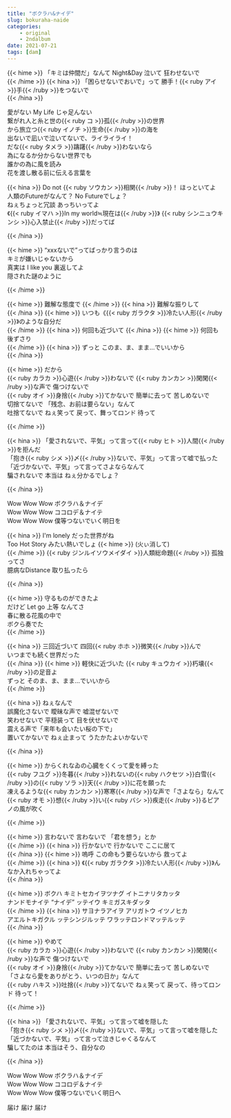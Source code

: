 ```yaml
---
title: "ボクラハ&ナイデ"
slug: bokuraha-naide
categories:
    - original
    - 2ndalbum
date: 2021-07-21
tags: [dam]
---
```


{{< hime >}}
「キミは仲間だ」なんて Night&Day 泣いて 狂わせないで  
{{< /hime >}}
{{< hina >}}
「困らせないでおいで」って 勝手！{{< ruby アイ >}}手{{< /ruby >}}をつないで  
{{< /hina >}}

愛がない My Life じゃ足んない  
繋がれ人と糸と世の{{< ruby コ >}}孤{{< /ruby >}}の世界  
から旅立つ{{< ruby イノチ >}}生命{{< /ruby >}}の海を  
出ないで凪いで泣いてないで、ライライライ！  
だな{{< ruby タメラ >}}躊躇{{< /ruby >}}わないなら  
為になるか分からない世界でも  
誰かの為に風を読み  
花を渡し散る前に伝える言葉を  

{{< hina >}}
Do not {{< ruby ソウカン >}}相関{{< /ruby >}}！ ほっといてよ  
人類のFutureがなんて？ No Futureでしょ？  
ねぇちょっと冗談 あっちいってよ  
《{{< ruby イマハ >}}In my world≒現在は{{< /ruby >}}》 {{< ruby シンニュウキンシ >}}心入禁止{{< /ruby >}}だってば  

{{< /hina >}}

{{< hime >}}
“xxxないで”ってばっかり言うのは  
キミが嫌いじゃないから  
真実は I like you 裏返してよ  
隠された謎のように  

{{< /hime >}}

{{< hime >}}
難解な態度で 
{{< /hime >}}
{{< hina >}}
難解な振りして  
{{< /hina >}}
{{< hime >}}
いつも《{{< ruby ガラクタ >}}冷たい人形{{< /ruby >}}》のような自分だ  
{{< /hime >}}
{{< hina >}}
何回も近づいて 
{{< /hina >}}
{{< hime >}}
何回も後ずさり  
{{< /hime >}}
{{< hina >}}
ずっと このま、ま、まま…でいいから  
{{< /hina >}}

{{< hime >}}
だから  
{{< ruby カラカ >}}心遊{{< /ruby >}}わないで {{< ruby カンカン >}}閑閑{{< /ruby >}}な声で 傷つけないで  
{{< ruby オイ >}}身捨{{< /ruby >}}てかないで 簡単に去って 苦しめないで  
切捨てないで 「残念、お前は要らない」なんて  
吐捨てないで ねぇ笑って 戻って、舞ってロンド 待って  

{{< /hime >}}

{{< hina >}}
「愛されないで、平気」って言って{{< ruby ヒト >}}人間{{< /ruby >}}を拒んだ  
「抱き{{< ruby シメ >}}〆{{< /ruby >}}ないで、平気」って言って嘘で払った  
「近づかないで、平気」って言ってさよならなんて  
騙されないで 本当は ねぇ分かるでしょ？  

{{< /hina >}}

Wow Wow Wow ボクラハ＆ナイデ  
Wow Wow Wow ココロデ＆ナイテ  
Wow Wow Wow 僕等つないでいく明日を  

{{< hina >}}
I'm lonely だった世界がね  
Too Hot Story みたい熱いでしょ 
{{< hime >}}
(火ぃ消して)  
{{< /hime >}}
{{< ruby ジンルイソウメイダイ >}}人類総命題{{< /ruby >}} 孤独ってさ  
臆病なDistance 取り払ったら  

{{< /hina >}}

{{< hime >}}
守るものができたよ  
だけど Let go 上等 なんてさ  
春に散る花風の中で  
ボクら奏でた  
{{< /hime >}}

{{< hina >}}
三回近づいて 四回{{< ruby ホホ >}}微笑{{< /ruby >}}んで  
いつまでも続く世界だった  
{{< /hina >}}
{{< hime >}}
軽快に近づいた {{< ruby キュウカイ >}}朽壊{{< /ruby >}}の足音よ  
ずっと そのま、ま、まま…でいいから  
{{< /hime >}}

{{< hina >}}
ねぇなんで  
誤魔化さないで 曖昧な声で 嘘混ぜないで  
笑わせないで 平穏装って 目を伏せないで  
震える声で「来年も会いたい桜の下で」  
置いてかないで ねぇ止まって うたかたよいかないで  

{{< /hina >}}

{{< hime >}}
からくれなゐの心臓をくくって愛を縛った  
{{< ruby フユグ >}}冬暮{{< /ruby >}}れないの{{< ruby ハクセツ >}}白雪{{< /ruby >}}の{{< ruby ソラ >}}天{{< /ruby >}}に花を願った  
凍えるような{{< ruby カンカン >}}寒寒{{< /ruby >}}な声で「さよなら」なんて  
{{< ruby オモ >}}想{{< /ruby >}}い{{< ruby バシ >}}疾走{{< /ruby >}}るピアノの風が吹く  

{{< /hime >}}

{{< hime >}}
言わないで 言わないで 「君を想う」とか  
{{< /hime >}}
{{< hina >}}
行かないで 行かないで ここに居て  
{{< /hina >}}
{{< hime >}}
嗚呼 この命もう要らないから 救ってよ  
{{< /hime >}}
{{< hina >}}
《{{< ruby ガラクタ >}}冷たい人形{{< /ruby >}}》んなか入れちゃってよ  
{{< /hina >}}

{{< hime >}}
ボクハ キミトセカイヲツナグ イトニナリタカッタ  
ナンドモナイテ “ナイデ” ッテイウ キミガスキダッタ  
{{< /hime >}}
{{< hina >}}
サヨナラアイヲ アリガトウ イツノヒカ  
アエルトキガクル ッテシンジルッテ ワラッテロンドマッテルッテ  
{{< /hina >}}

{{< hime >}}
やめて  
{{< ruby カラカ >}}心遊{{< /ruby >}}わないで {{< ruby カンカン >}}閑閑{{< /ruby >}}な声で 傷つけないで  
{{< ruby オイ >}}身捨{{< /ruby >}}てかないで 簡単に去って 苦しめないで  
「さよなら愛をありがとう、いつの日か」なんて  
{{< ruby ハキス >}}吐捨{{< /ruby >}}てないで ねぇ笑って 戻って、待ってロンド 待って！  

{{< /hime >}}

{{< hina >}}
「愛されないで、平気」って言って嘘を隠した  
「抱き{{< ruby シメ >}}〆{{< /ruby >}}ないで、平気」って言って嘘を隠した  
「近づかないで、平気」って言って泣きじゃくるなんて  
騙してたのは 本当はそう、自分なの  

{{< /hina >}}

Wow Wow Wow ボクラハ＆ナイデ  
Wow Wow Wow ココロデ＆ナイテ  
Wow Wow Wow 僕等つないでいく明日へ  

届け 届け 届け  